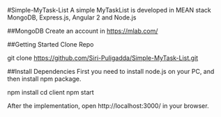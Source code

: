 #Simple-MyTask-List
A simple MyTaskList is developed in MEAN stack MongoDB, Express.js, Angular 2 and Node.js

##MongoDB
Create an account in https://mlab.com/


##Getting Started
Clone Repo

git clone https://github.com/Siri-Puligadda/Simple-MyTask-List.git

##Install Dependencies
First you need to install node.js on your PC, and then install npm package.

npm install
cd client
npm start

After the implementation, open http://localhost:3000/ in your browser.
